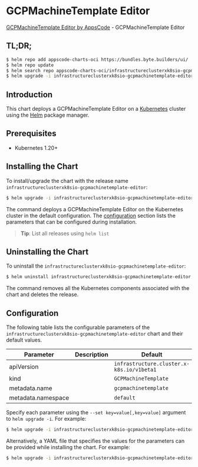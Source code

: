 # GCPMachineTemplate Editor

[GCPMachineTemplate Editor by AppsCode](https://appscode.com) - GCPMachineTemplate Editor

## TL;DR;

```bash
$ helm repo add appscode-charts-oci https://bundles.byte.builders/ui/
$ helm repo update
$ helm search repo appscode-charts-oci/infrastructureclusterxk8sio-gcpmachinetemplate-editor --version=v0.12.0
$ helm upgrade -i infrastructureclusterxk8sio-gcpmachinetemplate-editor appscode-charts-oci/infrastructureclusterxk8sio-gcpmachinetemplate-editor -n default --create-namespace --version=v0.12.0
```

## Introduction

This chart deploys a GCPMachineTemplate Editor on a [Kubernetes](http://kubernetes.io) cluster using the [Helm](https://helm.sh) package manager.

## Prerequisites

- Kubernetes 1.20+

## Installing the Chart

To install/upgrade the chart with the release name `infrastructureclusterxk8sio-gcpmachinetemplate-editor`:

```bash
$ helm upgrade -i infrastructureclusterxk8sio-gcpmachinetemplate-editor appscode-charts-oci/infrastructureclusterxk8sio-gcpmachinetemplate-editor -n default --create-namespace --version=v0.12.0
```

The command deploys a GCPMachineTemplate Editor on the Kubernetes cluster in the default configuration. The [configuration](#configuration) section lists the parameters that can be configured during installation.

> **Tip**: List all releases using `helm list`

## Uninstalling the Chart

To uninstall the `infrastructureclusterxk8sio-gcpmachinetemplate-editor`:

```bash
$ helm uninstall infrastructureclusterxk8sio-gcpmachinetemplate-editor -n default
```

The command removes all the Kubernetes components associated with the chart and deletes the release.

## Configuration

The following table lists the configurable parameters of the `infrastructureclusterxk8sio-gcpmachinetemplate-editor` chart and their default values.

|     Parameter      | Description |                       Default                        |
|--------------------|-------------|------------------------------------------------------|
| apiVersion         |             | <code>infrastructure.cluster.x-k8s.io/v1beta1</code> |
| kind               |             | <code>GCPMachineTemplate</code>                      |
| metadata.name      |             | <code>gcpmachinetemplate</code>                      |
| metadata.namespace |             | <code>default</code>                                 |


Specify each parameter using the `--set key=value[,key=value]` argument to `helm upgrade -i`. For example:

```bash
$ helm upgrade -i infrastructureclusterxk8sio-gcpmachinetemplate-editor appscode-charts-oci/infrastructureclusterxk8sio-gcpmachinetemplate-editor -n default --create-namespace --version=v0.12.0 --set apiVersion=infrastructure.cluster.x-k8s.io/v1beta1
```

Alternatively, a YAML file that specifies the values for the parameters can be provided while
installing the chart. For example:

```bash
$ helm upgrade -i infrastructureclusterxk8sio-gcpmachinetemplate-editor appscode-charts-oci/infrastructureclusterxk8sio-gcpmachinetemplate-editor -n default --create-namespace --version=v0.12.0 --values values.yaml
```
